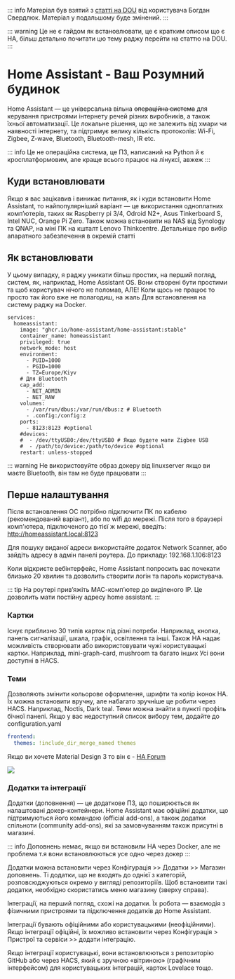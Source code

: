 <Banner
  text="Home Assistant"
  image="/pages/selfhost/ha.png"
  blur="5px"
/>

::: info
Матеріал був взятий з [статті на DOU](https://dou.ua/forums/topic/38947/) від користувача Богдан Свердлюк.
Матеріал у подальшому буде змінений.
:::

::: warning
Це не є гайдом як встановлювати, це є кратким описом що є HA, більш детально почитати цю тему раджу перейти на статтю на DOU.
:::

# Home Assistant - Ваш Розумний будинок

Home Assistant — це універсальна вільна ~~операційна система~~ для керування пристроями інтернету речей різних виробників, а також їхньої автоматизації. Це локальне рішення, що не залежить від хмари чи наявності інтернету, та підтримує велику кількість протоколів: Wi-Fi, Zigbee, Z-wave, Bluetooth, Bluetooth-mesh, IR etc.

::: info
Це не операційна система, це ПЗ, написаний на Python й є кросплатформовим, але краще всього працює на лінуксі, авжеж
:::

## Куди встановлювати

Якщо я вас зацікавив і виникає питання, як і куди встановити Home Assistant, то найпопулярніший варіант — це використання одноплатних комп’ютерів, таких як Raspberry pi 3/4, Odroid N2+, Asus Tinkerboard S, Intel NUC, Orange Pi Zero. Також можна встановити на NAS від Synology та QNAP, на міні ПК на кшталт Lenovo Thinkcentre. Детальніше про вибір апаратного забезпечення в окремій статті

## Як встановлювати

У цьому випадку, я раджу уникати більш простих, на перший погляд, систем, як, наприклад, Home Assistant OS. Вони створені бути простими та щоб користувач нічого не поломав, АЛЕ! Коли щось не працює то просто так його вже не полагодиш, на жаль
Для встановлення на систему раджу на Docker.


``` docker
services:
  homeassistant:
    image: "ghcr.io/home-assistant/home-assistant:stable"
    container_name: homeassistant
    privileged: true
    network_mode: host
    environment:
      - PUID=1000
      - PGID=1000
      - TZ=Europe/Kiyv
    # Для Bluetooth
    cap_add:
      - NET_ADMIN
      - NET_RAW
    volumes:
      - /var/run/dbus:/var/run/dbus:z # Bluetooth
      - .config:/config:z
    ports:
      - 8123:8123 #optional
    #devices:
    #  - /dev/ttyUSB0:/dev/ttyUSB0 # Якщо будете мати Zigbee USB
    #  - /path/to/device:/path/to/device #optional
    restart: unless-stopped
```

::: warning
Не використовуйте образ докеру від linuxserver якщо ви маєте Bluetooth, він там не буде працювати
:::

## Перше налаштування

Після встановлення ОС потрібно підключити ПК по кабелю (рекомендований варіант), або по wifi до мережі. Після того в браузері комп'ютера, підключеного до тієї ж мережі, введіть: http://homeassistant.local:8123

Для пошуку виданої адреси використайте додаток Network Scanner, або зайдіть адресу в адмін панелі роутера. До прикладу: 192.168.1.106:8123

Коли відкриєте вебінтерфейс, Home Assistant попросить вас почекати близько 20 хвилин та дозволить створити логін та пароль користувача.

::: tip
На роутері прив’яжіть МАС-комп’ютер до виділеного IP. Це дозволить мати постійну адресу home assistant.
:::

### Картки

Існує приблизно 30 типів карток під різні потреби. Наприклад, кнопка, панель сигналізації, шкала, графік, освітлення та інші. Також HA надає можливість створювати або використовувати чужі користувацькі картки. Наприклад, mini-graph-card, mushroom та багато інших Усі вони доступні в HACS.

### Теми

Дозволяють змінити кольорове оформлення, шрифти та колір іконок HA. Їх можна встановити вручну, але набагато зручніше це робити через HACS. Наприклад, Noctis, Dark teal. Теми можна знайти в пункті профіль бічної панелі. Якщо у вас недоступний список вибору тем, додайте до configuration.yaml

``` yaml
frontend:
  themes: !include_dir_merge_named themes
```

Якщо ви хочете Material Design 3 то він є - [HA Forum](https://community.home-assistant.io/t/material-you-theme-a-fully-featured-implementation-of-material-design-3-for-home-assistant/623242)

<img src="https://community-assets.home-assistant.io/optimized/4X/3/b/6/3b647c4efcb4b1a21248be7e27aa0432a1082f28_2_690x350.jpeg">

### Додатки та інтеграції

Додатки (доповнення) — це додаткове ПЗ, що поширюється як налаштовані докер-контейнери. Home Assistant має офіційні додатки, що підтримуються його командою (official add-ons), а також додатки спільноти (community add-ons), які за замовчуванням також присутні в магазині.

::: info
Доповнень немає, якщо ви встановили HA через Docker, але не проблема т.я вони встановлюються усе одно через докер
:::

Додатки можна встановити через Конфігурація >> Додатки >> Магазин доповнень.
Ті додатки, що не входять до однієї з категорій, розповсюджуються окремо у вигляді репозиторіїв. Щоб встановити такі додатки, необхідно скористатись меню магазину (зверху справа).

Інтеграції, на перший погляд, схожі на додатки. Їх робота — взаємодія з фізичними пристроями та підключення додатків до Home Assistant.

Інтеграції бувають офіційними або користувацькими (неофіційними). Якщо інтеграції офіційні, їх можливо встановити через Конфігурація > Пристрої та сервіси >> додати інтеграцію.

Якщо інтеграції користувацькі, вони встановлюються з репозиторію GitHub або через HACS, який є зручною «вітриною» (графічним інтерфейсом) для користувацьких інтеграцій, карток Lovelace тощо.
